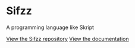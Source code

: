 # Sifzz
A programming language like Skript

[View the Sifzz repository](https://github.com/StuffzEZ/Sifzz)
[View the documentation](https://stuffzez.github.io/Sifzz/)
